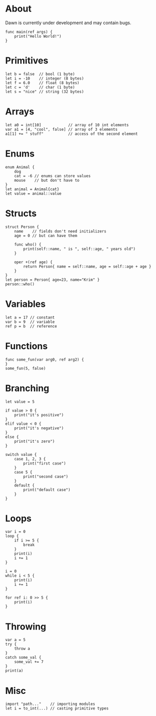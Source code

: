 # About
Dawn is currently under development and may contain bugs.

```dawn
func main(ref args) {
    print("Hello World!")
}
```

# Primitives
```dawn
let b = false  // bool (1 byte)
let i = -10    // integer (8 bytes)
let f = 6.0    // float (8 bytes)
let c = 'd'    // char (1 byte)
let s = "nice" // string (32 bytes)
```

# Arrays
```dawn
let a0 = int[10]            // array of 10 int elements
var a1 = [4, "cool", false] // array of 3 elements
a1[1] += " stuff"           // access of the second element
```

# Enums
```dawn
enum Animal {
    dog
    cat = -6 // enums can store values
    mouse    // but don't have to
}
let animal = Animal{cat}
let value = animal::value
```

# Structs
```dawn
struct Person {
    name    // fields don't need initializers
    age = 0 // but can have them

    func who() {
        print(self::name, " is ", self::age, " years old")
    }

    oper +(ref age) {
        return Person{ name = self::name, age = self::age + age }
    }
}
let person = Person{ age=23, name="Krim" }
person::who()
```

# Variables
```dawn
let a = 17 // constant
var b = 9  // variable
ref p = b  // reference
```

# Functions
```dawn
func some_fun(var arg0, ref arg2) {
}
some_fun(5, false)
```

# Branching
```dawn
let value = 5

if value > 0 {
    print("it's positive")
}
elif value < 0 {
    print("it's negative")
}
else {
    print("it's zero")
}

switch value {
    case 1, 2, 3 {
        print("first case")
    }
    case 5 {
        print("second case")
    }
    default {
        print("default case")
    }
}
```

# Loops
```dawn
var i = 0
loop {
    if i >= 5 {
        break
    }
    print(i)
    i += 1
}

i = 0
while i < 5 {
    print(i)
    i += 1
}

for ref i: 0 >> 5 {
    print(i)
}
```

# Throwing
```dawn
var a = 5
try {
    throw a
}
catch some_val {
    some_val += 7
}
print(a)
```

# Misc
```dawn
import "path..."    // importing modules
let i = to_int(...) // casting primitive types
```

